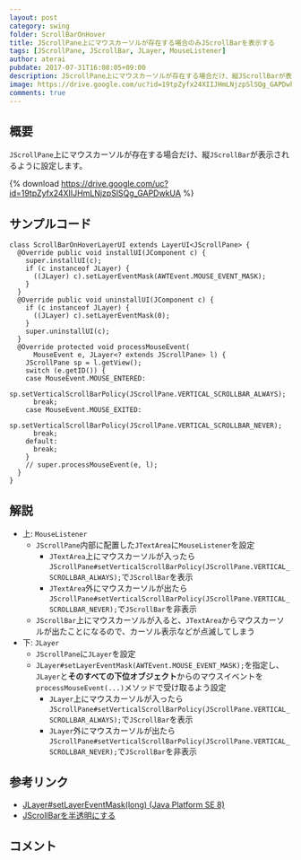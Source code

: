 ```yaml
---
layout: post
category: swing
folder: ScrollBarOnHover
title: JScrollPane上にマウスカーソルが存在する場合のみJScrollBarを表示する
tags: [JScrollPane, JScrollBar, JLayer, MouseListener]
author: aterai
pubdate: 2017-07-31T16:08:05+09:00
description: JScrollPane上にマウスカーソルが存在する場合だけ、縦JScrollBarが表示されるように設定します。
image: https://drive.google.com/uc?id=19tpZyfx24XIIJHmLNjzpSlSQg_GAPDwkUA
comments: true
---
```

## 概要
`JScrollPane`上にマウスカーソルが存在する場合だけ、縦`JScrollBar`が表示されるように設定します。

{% download https://drive.google.com/uc?id=19tpZyfx24XIIJHmLNjzpSlSQg_GAPDwkUA %}

## サンプルコード
<pre class="prettyprint"><code>class ScrollBarOnHoverLayerUI extends LayerUI&lt;JScrollPane&gt; {
  @Override public void installUI(JComponent c) {
    super.installUI(c);
    if (c instanceof JLayer) {
      ((JLayer) c).setLayerEventMask(AWTEvent.MOUSE_EVENT_MASK);
    }
  }
  @Override public void uninstallUI(JComponent c) {
    if (c instanceof JLayer) {
      ((JLayer) c).setLayerEventMask(0);
    }
    super.uninstallUI(c);
  }
  @Override protected void processMouseEvent(
      MouseEvent e, JLayer&lt;? extends JScrollPane&gt; l) {
    JScrollPane sp = l.getView();
    switch (e.getID()) {
    case MouseEvent.MOUSE_ENTERED:
      sp.setVerticalScrollBarPolicy(JScrollPane.VERTICAL_SCROLLBAR_ALWAYS);
      break;
    case MouseEvent.MOUSE_EXITED:
      sp.setVerticalScrollBarPolicy(JScrollPane.VERTICAL_SCROLLBAR_NEVER);
      break;
    default:
      break;
    }
    // super.processMouseEvent(e, l);
  }
}
</code></pre>

## 解説
- 上: `MouseListener`
    - `JScrollPane`内部に配置した`JTextArea`に`MouseListener`を設定
        - `JTextArea`上にマウスカーソルが入ったら`JScrollPane#setVerticalScrollBarPolicy(JScrollPane.VERTICAL_SCROLLBAR_ALWAYS);`で`JScrollBar`を表示
        - `JTextArea`外にマウスカーソルが出たら`JScrollPane#setVerticalScrollBarPolicy(JScrollPane.VERTICAL_SCROLLBAR_NEVER);`で`JScrollBar`を非表示
    - `JScrollBar`上にマウスカーソルが入ると、`JTextArea`からマウスカーソルが出たことになるので、カーソル表示などが点滅してしまう
- 下: `JLayer`
    - `JScrollPane`に`JLayer`を設定
    - `JLayer#setLayerEventMask(AWTEvent.MOUSE_EVENT_MASK);`を指定し、`JLayer`と**そのすべての下位オブジェクト**からのマウスイベントを`processMouseEvent(...)`メソッドで受け取るよう設定
        - `JLayer`上にマウスカーソルが入ったら`JScrollPane#setVerticalScrollBarPolicy(JScrollPane.VERTICAL_SCROLLBAR_ALWAYS);`で`JScrollBar`を表示
        - `JLayer`外にマウスカーソルが出たら`JScrollPane#setVerticalScrollBarPolicy(JScrollPane.VERTICAL_SCROLLBAR_NEVER);`で`JScrollBar`を非表示

<!-- dummy comment line for breaking list -->

## 参考リンク
- [JLayer#setLayerEventMask(long) (Java Platform SE 8)](https://docs.oracle.com/javase/jp/8/docs/api/javax/swing/JLayer.html#setLayerEventMask-long-)
- [JScrollBarを半透明にする](https://ateraimemo.com/Swing/TranslucentScrollBar.html)

<!-- dummy comment line for breaking list -->

## コメント
